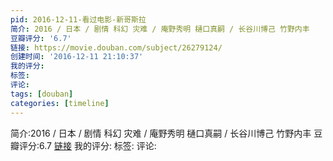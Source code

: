 ```yaml
---
pid: 2016-12-11-看过电影-新哥斯拉
简介: 2016 / 日本 / 剧情 科幻 灾难 / 庵野秀明 樋口真嗣 / 长谷川博己 竹野内丰
豆瓣评分: '6.7'
链接: https://movie.douban.com/subject/26279124/
创建时间: '2016-12-11 21:10:37'
我的评分:
标签:
评论:
tags: [douban]
categories: [timeline]
---
```

简介:2016 / 日本 / 剧情 科幻 灾难 / 庵野秀明 樋口真嗣 / 长谷川博己 竹野内丰
豆瓣评分:6.7
[链接](https://movie.douban.com/subject/26279124/)
我的评分:
标签:
评论:
